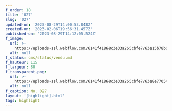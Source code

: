 ```yaml
---
f_order: 18
title: '027'
slug: '027'
updated-on: '2023-08-29T14:00:53.848Z'
created-on: '2023-02-06T19:56:31.457Z'
published-on: '2023-08-29T14:12:05.524Z'
f_image:
  url: >-
    https://uploads-ssl.webflow.com/6141f41868c3e33a265cbfe7/63e15b78b024342bc385ca1b_027-09.jpg
  alt: null
f_status: cms/status/vendu.md
f_hauteur: 115
f_largeur: 80
f_transparent-png:
  url: >-
    https://uploads-ssl.webflow.com/6141f41868c3e33a265cbfe7/63e8e77054ac2eb80f7ef089_027-09.png
  alt: null
f_caption: No. 027
layout: '[highlight].html'
tags: highlight
---
```



